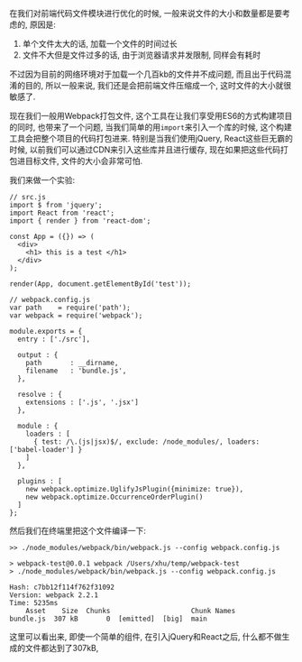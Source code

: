 在我们对前端代码文件模块进行优化的时候, 一般来说文件的大小和数量都是要考虑的, 原因是:

1. 单个文件太大的话, 加载一个文件的时间过长
2. 文件不大但是文件过多的话, 由于浏览器请求并发限制, 同样会有耗时

不过因为目前的网络环境对于加载一个几百kb的文件并不成问题, 而且出于代码混淆的目的, 所以一般来说, 我们还是会把前端文件压缩成一个, 这时文件的大小就很敏感了.

现在我们一般用Webpack打包文件, 这个工具在让我们享受用ES6的方式构建项目的同时, 也带来了一个问题, 当我们简单的用```import```来引入一个库的时候, 这个构建工具会把整个项目的代码打包进来. 特别是当我们使用jQuery, React这些巨无霸的时候, 以前我们可以通过CDN来引入这些库并且进行缓存, 现在如果把这些代码打包进目标文件, 文件的大小会非常可怕.

我们来做一个实验:

    // src.js
    import $ from 'jquery';
    import React from 'react';
    import { render } from 'react-dom';

    const App = ({}) => (
      <div>
        <h1> this is a test </h1>
      </div>
    );

    render(App, document.getElementById('test'));

    // webpack.config.js
    var path    = require('path');
    var webpack = require('webpack');

    module.exports = {
      entry : ['./src'],

      output : {
        path       : __dirname,
        filename   : 'bundle.js',
      },

      resolve : {
        extensions : ['.js', '.jsx']
      },

      module : {
        loaders : [
          { test: /\.(js|jsx)$/, exclude: /node_modules/, loaders: ['babel-loader'] }
        ]
      },

      plugins : [
        new webpack.optimize.UglifyJsPlugin({minimize: true}),
        new webpack.optimize.OccurrenceOrderPlugin()
      ]
    };

然后我们在终端里把这个文件编译一下:

    >> ./node_modules/webpack/bin/webpack.js --config webpack.config.js

    > webpack-test@0.0.1 webpack /Users/xhu/temp/webpack-test
    > ./node_modules/webpack/bin/webpack.js --config webpack.config.js

    Hash: c7bb12f114f762f31092
    Version: webpack 2.2.1
    Time: 5235ms
        Asset    Size  Chunks                    Chunk Names
    bundle.js  307 kB       0  [emitted]  [big]  main

这里可以看出来, 即使一个简单的组件, 在引入jQuery和React之后, 什么都不做生成的文件都达到了307kB, 